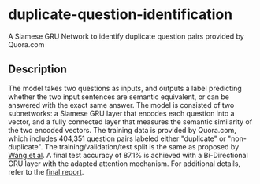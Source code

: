 # duplicate-question-identification
A Siamese GRU Network to identify duplicate question pairs provided by Quora.com

## Description
The model takes two questions as inputs, and outputs a label predicting whether the two input sentences are semantic equivalent, or can be answered with the exact same answer. The model is consisted of two subnetworks: a Siamese GRU layer that encodes each question into a vector, and a fully connected layer that measures the semantic similarity of the two encoded vectors. The training data is provided by Quora.com, which includes 404,351 question pairs labeled either "duplicate" or "non-duplicate". The training/validation/test split is the same as proposed by [Wang et al](https://arxiv.org/pdf/1702.03814.pdf). A final test accuracy of 87.1% is achieved with a Bi-Directional GRU layer with the adapted attention mechanism.
For additional details, refer to the [final report](https://github.com/frankyanghkust/duplicate-question-identification/blob/master/report.pdf).
